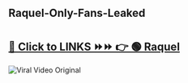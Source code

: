 
 ## Raquel-Only-Fans-Leaked

# <h2><a href="https://clipsfans.com/Raquel&ref=git">🔗 Click to LINKS ⏩⏩ 👉 🟢 Raquel </a></h2>

<a href="https://clipsfans.com/Raquel&ref=git" rel="nofollow" data-target="animated-image.originalLink"><img src="https://i.ibb.co.com/xMMVF88/686577567.gif" alt="Viral Video Original" style="max-width: 100%; display: inline-block;" data-target="animated-image.originalImage"></a>
